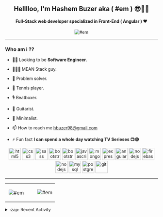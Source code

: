 <h2 align="center">Helllloo, I'm <b>Hashem Buzer</b> aka ( #em ) 😎👨‍💻</h2>
<h4 align="center">Full-Stack web developer specialized in Front-End ( Angular ) ♥ </h4>

<p align="center" style="margin : 10px auto;">
<div align="center"><img src="https://komarev.com/ghpvc/?username=hashem-buzer" alt="#em" /> </div>

---

<h3 align="left">Who am i ??</h3>

- <p> 🤵🏻 Looking to be <b>Software Engineer</b>.</p>

- <p> 👨🏻‍💻 MEAN Stack guy.</p>

- <p> 🔧 Problem solver.</p>

- <p> 🎾 Tennis player.</p>

- <p> 🎙 Beatboxer.</p>

- <p> 🎸 Guitarist.</p>

- <p> 🔶 Minimalist.</p>

- <p> 📫 How to reach me <a href="mailto:hbuzer98@gmail.com">hbuzer98@gmail.com</a></p>

- <p> ⚡ Fun fact <b>I can spend a whole day watching TV Serieses 📺😅</b></p>

<div align="center">

  <img src="https://devicons.github.io/devicon/devicon.git/icons/html5/html5-original-wordmark.svg" alt="html5" width="40" height="40"/>

  <img src="https://devicons.github.io/devicon/devicon.git/icons/css3/css3-original-wordmark.svg" alt="css3" width="40" height="40"/>

  <img src="https://devicons.github.io/devicon/devicon.git/icons/sass/sass-original.svg" alt="sass" width="40" height="40"/>

  <img src="https://devicons.github.io/devicon/devicon.git/icons/jquery/jquery-plain.svg" alt="bootstrap" width="40" height="40"/>

  <img src="https://devicons.github.io/devicon/devicon.git/icons/bootstrap/bootstrap-plain.svg" alt="bootstrap" width="40" height="40"/>

  <img src="https://devicons.github.io/devicon/devicon.git/icons/javascript/javascript-original.svg" alt="javascript" width="40" height="40"/>

  <img src="https://devicons.github.io/devicon/devicon.git/icons/mongodb/mongodb-original-wordmark.svg" alt="mongodb" width="40" height="40"/>

  <img src="https://devicons.github.io/devicon/devicon.git/icons/express/express-original-wordmark.svg" alt="express" width="40" height="40"/>

  <img src="https://devicons.github.io/devicon/devicon.git/icons/angularjs/angularjs-original.svg" alt="angularjs" width="40" height="40"/>

  <img src="https://devicons.github.io/devicon/devicon.git/icons/nodejs/nodejs-original-wordmark.svg" alt="nodejs" width="40" height="40"/>

  <img src="https://www.vectorlogo.zone/logos/firebase/firebase-icon.svg" alt="firebase" width="40" height="40"/>

  <img src="https://devicons.github.io/devicon/devicon.git/icons/npm/npm-original-wordmark.svg" alt="nodejs" width="40" height="40"/>

  <img src="https://devicons.github.io/devicon/devicon.git/icons/mysql/mysql-original-wordmark.svg" alt="mysql" width="40" height="40"/>

  <img src="https://devicons.github.io/devicon/devicon.git/icons/postgresql/postgresql-original-wordmark.svg" alt="postgresql" width="40" height="40"/>

  <img src="https://www.vectorlogo.zone/logos/git-scm/git-scm-icon.svg" alt="git" width="40" height="40"/>

</div>

---

<table width="100%">
  <tr>
    <td width="60%">
      <p>&nbsp;<img align="center" src="https://github-readme-stats.vercel.app/api?username=hashem-buzer&show_icons=true" alt="#em" /></p>
    </td>
    <td width="40%">
      <p><img align="center" src="https://github-readme-stats.vercel.app/api/top-langs/?username=hashem-buzer&layout=compact" alt="#em" /></p>
    </td>
  </tr>
</table>

<details>
  <summary>:zap: Recent Activity</summary>
<br>
<!--START_SECTION:activity-->
1. ❗️ Closed issue [#108](https://github.com/lauripiispanen/most-active-github-users-counter/issues/108) in [lauripiispanen/most-active-github-users-counter](https://github.com/lauripiispanen/most-active-github-users-counter)
<!--END_SECTION:activity-->
</details>
